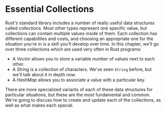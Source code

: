 # Essential Collections

Rust's standard library includes a number of really useful data structures
called *collections*. Most other types represent one specific value, but
collections can contain multiple values inside of them. Each collection has
different capabilities and costs, and choosing an appropriate one for the
situation you're in is a skill you'll develop over time. In this chapter, we'll
go over three collections which are used very often in Rust programs:

* A *Vector* allows you to store a variable number of values next to each other.
* A *String* is a collection of characters. We've seen `String` before, but
  we'll talk about it in depth now.
* A *HashMap* allows you to associate a value with a particular key.

There are more specialized variants of each of these data structures for
particular situations, but these are the most fundamental and common. We're
going to discuss how to create and update each of the collections, as well as
what makes each special.
